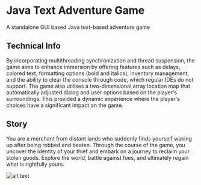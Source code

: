 # Java Text Adventure Game
A standalone GUI based Java text-based adventure game

## Technical Info
By incorporating multithreading synchronization and thread suspension, the game aims to enhance immersion by offering features such as delays, colored text, formatting options (bold and italics), inventory management, and the ability to clear the console through code, which regular IDEs do not support. The game also utilises a two-dimensional array location map that automatically adjusted dialog and user options based on the player's surroundings. This provided a dynamic experience where the player's choices have a significant impact on the game.

## Story
You are a merchant from distant lands who suddenly finds yourself waking up after being robbed and beaten. Through the course of the game, you uncover the identity of your thief and embark on a journey to reclaim your stolen goods. Explore the world, battle against foes, and ultimately regain what is rightfully yours.


![alt text](https://i.imgur.com/B26Wo2K.png)
